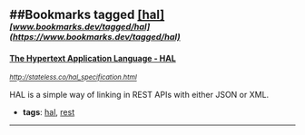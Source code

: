 ##Bookmarks tagged [[hal]](https://www.bookmarks.dev?q=[hal])
_<sup><sup>[www.bookmarks.dev/tagged/hal](https://www.bookmarks.dev/tagged/hal)</sup></sup>_
---
#### [  The Hypertext Application Language - HAL](http://stateless.co/hal_specification.html)
_<sup>http://stateless.co/hal_specification.html</sup>_

HAL is a simple way of linking in REST APIs with either JSON or XML.
* **tags**: [hal](../tagged/hal.md), [rest](../tagged/rest.md)
---
